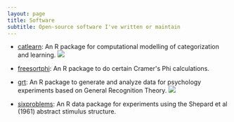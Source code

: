 ```yaml
---
layout: page
title: Software
subtitle: Open-source software I've written or maintain
---
```


- [catlearn](/catlearn): An R package for computational modelling of categorization and learning. [![](https://cranlogs.r-pkg.org/badges/grand-total/catlearn)](https://cran.r-project.org/package=catlearn)

- [freesortphi](http://freesortphi.r-forge.r-project.org/): An R package to do certain Cramer's Phi calculations. 

- [grt](https://github.com/matsukik/grt/issues): An R package to generate and analyze data for psychology experiments based on General Recognition Theory. [![](https://cranlogs.r-pkg.org/badges/grand-total/grt)](https://cran.r-project.org/package=grt)

- [sixproblems](https://github.com/ajwills72/sixproblems): An R data package for experiments using the Shepard et al (1961) abstract stimulus structure.

